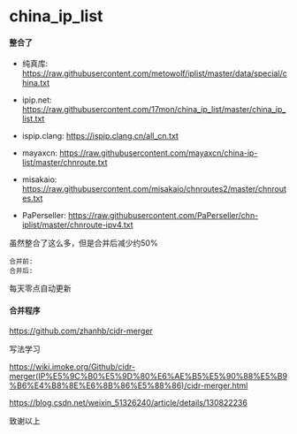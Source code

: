 # china_ip_list

#### 整合了

- 纯真库: https://raw.githubusercontent.com/metowolf/iplist/master/data/special/china.txt


- ipip.net: https://raw.githubusercontent.com/17mon/china_ip_list/master/china_ip_list.txt

- ispip.clang: https://ispip.clang.cn/all_cn.txt

- mayaxcn: https://raw.githubusercontent.com/mayaxcn/china-ip-list/master/chnroute.txt

- misakaio: https://raw.githubusercontent.com/misakaio/chnroutes2/master/chnroutes.txt

- PaPerseller: https://raw.githubusercontent.com/PaPerseller/chn-iplist/master/chnroute-ipv4.txt

虽然整合了这么多，但是合并后减少约50%

```
合并前:
合并后:
```

每天零点自动更新

#### 合并程序

https://github.com/zhanhb/cidr-merger

写法学习

https://wiki.imoke.org/Github/cidr-merger(IP%E5%9C%B0%E5%9D%80%E6%AE%B5%E5%90%88%E5%B9%B6%E4%B8%8E%E6%8B%86%E5%88%86)/cidr-merger.html

https://blog.csdn.net/weixin_51326240/article/details/130822236

致谢以上

